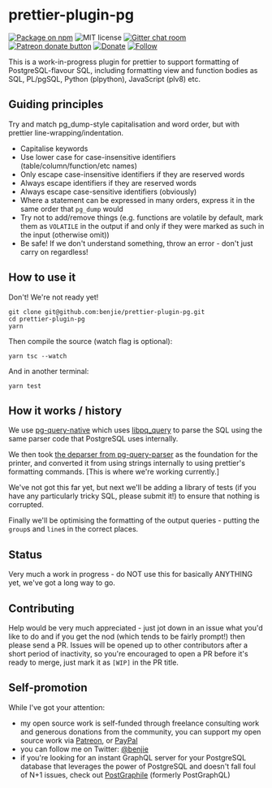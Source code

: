# prettier-plugin-pg

[![Package on npm](https://img.shields.io/npm/v/prettier-plugin-pg.svg?style=flat)](https://www.npmjs.com/package/prettier-plugin-pg)
![MIT license](https://img.shields.io/npm/l/prettier-plugin-pg.svg)
[![Gitter chat room](https://badges.gitter.im/prettier-plugin-pg.svg)](https://gitter.im/prettier-plugin-pg?utm_source=badge&utm_medium=badge&utm_campaign=pr-badge&utm_content=badge)
<span class="badge-patreon"><a href="https://patreon.com/benjie" title="Donate to support development on this project using Patreon"><img src="https://img.shields.io/badge/patreon-donate-yellow.svg" alt="Patreon donate button" /></a></span>
[![Donate](https://img.shields.io/badge/paypal-donate-yellow.svg)](https://www.paypal.me/benjie)
[![Follow](https://img.shields.io/badge/twitter-@benjie-blue.svg)](https://twitter.com/benjie)

This is a work-in-progress plugin for prettier to support formatting of
PostgreSQL-flavour SQL, including formatting view and function bodies as SQL,
PL/pgSQL, Python (plpython), JavaScript (plv8) etc.

## Guiding principles

Try and match pg_dump-style capitalisation and word order, but with prettier
line-wrapping/indentation.

- Capitalise keywords
- Use lower case for case-insensitive identifiers (table/column/function/etc
  names)
- Only escape case-insensitive identifiers if they are reserved words
- Always escape identifiers if they are reserved words
- Always escape case-sensitive identifiers (obviously)
- Where a statement can be expressed in many orders, express it in the same
  order that `pg_dump` would
- Try not to add/remove things (e.g. functions are volatile by default, mark
  them as `VOLATILE` in the output if and only if they were marked as such in
  the input (otherwise omit))
- Be safe! If we don't understand something, throw an error - don't just carry
  on regardless!

## How to use it

Don't! We're not ready yet!

```
git clone git@github.com:benjie/prettier-plugin-pg.git
cd prettier-plugin-pg
yarn
```

Then compile the source (watch flag is optional):

```
yarn tsc --watch
```

And in another terminal:

```
yarn test
```

## How it works / history

We use [pg-query-native](https://github.com/zhm/node-pg-query-native) which uses
[libpq_query](https://github.com/lfittl/libpg_query) to parse the SQL using the
same parser code that PostgreSQL uses internally.

We then took
[the deparser from pg-query-parser](https://github.com/pyramation/pg-query-parser/blob/8a83b18bfd3ff85d40f10ea1d679e4605a8b1022/src/deparser.js)
as the foundation for the printer, and converted it from using strings
internally to using prettier's formatting commands. [This is where we're working
currently.]

We've not got this far yet, but next we'll be adding a library of tests (if you
have any particularly tricky SQL, please submit it!) to ensure that nothing is
corrupted.

Finally we'll be optimising the formatting of the output queries - putting the
`group`s and `line`s in the correct places.

## Status

Very much a work in progress - do NOT use this for basically ANYTHING yet, we've
got a long way to go.

## Contributing

Help would be very much appreciated - just jot down in an issue what you'd like
to do and if you get the nod (which tends to be fairly prompt!) then please send
a PR. Issues will be opened up to other contributors after a short period of
inactivity, so you're encouraged to open a PR before it's ready to merge, just
mark it as `[WIP]` in the PR title.

## Self-promotion

While I've got your attention:

- my open source work is self-funded through freelance consulting work and
  generous donations from the community, you can support my open source work via
  [Patreon](https://patreon.com/benjie), or [PayPal](https://paypal.me/benjie)
- you can follow me on Twitter: [@benjie](https://twitter.com/Benjie)
- if you're looking for an instant GraphQL server for your PostgreSQL database
  that leverages the power of PostgreSQL and doesn't fall foul of N+1 issues,
  check out [PostGraphile](https://graphile.org/postgraphile) (formerly
  PostGraphQL)
